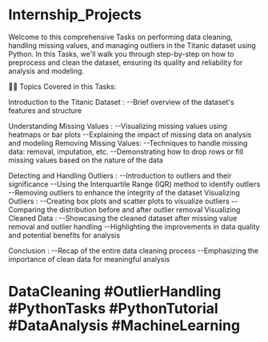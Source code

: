 # Internship_Projects

Welcome to this comprehensive Tasks on performing data cleaning, handling missing values, and managing outliers in the Titanic dataset using Python. In this Tasks, we'll walk you through step-by-step on how to preprocess and clean the dataset, ensuring its quality and reliability for analysis and modeling.

🚢🧹 Topics Covered in this Tasks:

Introduction to the Titanic Dataset : --Brief overview of the dataset's features and structure

Understanding Missing Values : --Visualizing missing values using heatmaps or bar plots --Explaining the impact of missing data on analysis and modeling
Removing Missing Values: --Techniques to handle missing data: removal, imputation, etc. --Demonstrating how to drop rows or fill missing values based on the nature of the data

Detecting and Handling Outliers : --Introduction to outliers and their significance --Using the Interquartile Range (IQR) method to identify outliers --Removing outliers to enhance the integrity of the dataset
Visualizing Outliers : --Creating box plots and scatter plots to visualize outliers --Comparing the distribution before and after outlier removal
Visualizing Cleaned Data : --Showcasing the cleaned dataset after missing value removal and outlier handling --Highlighting the improvements in data quality and potential benefits for analysis

Conclusion : --Recap of the entire data cleaning process --Emphasizing the importance of clean data for meaningful analysis

# DataCleaning #OutlierHandling #PythonTasks #PythonTutorial #DataAnalysis #MachineLearning
